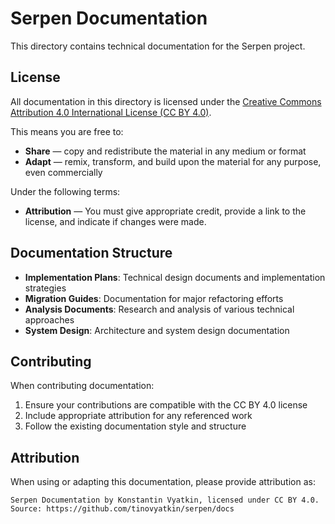 # Serpen Documentation

This directory contains technical documentation for the Serpen project.

## License

All documentation in this directory is licensed under the [Creative Commons Attribution 4.0 International License (CC BY 4.0)](LICENSE).

This means you are free to:

- **Share** — copy and redistribute the material in any medium or format
- **Adapt** — remix, transform, and build upon the material for any purpose, even commercially

Under the following terms:

- **Attribution** — You must give appropriate credit, provide a link to the license, and indicate if changes were made.

## Documentation Structure

- **Implementation Plans**: Technical design documents and implementation strategies
- **Migration Guides**: Documentation for major refactoring efforts
- **Analysis Documents**: Research and analysis of various technical approaches
- **System Design**: Architecture and system design documentation

## Contributing

When contributing documentation:

1. Ensure your contributions are compatible with the CC BY 4.0 license
2. Include appropriate attribution for any referenced work
3. Follow the existing documentation style and structure

## Attribution

When using or adapting this documentation, please provide attribution as:

```
Serpen Documentation by Konstantin Vyatkin, licensed under CC BY 4.0.
Source: https://github.com/tinovyatkin/serpen/docs
```
